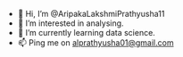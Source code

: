 - 👋 Hi, I’m @AripakaLakshmiPrathyusha11
- 👀 I’m interested in analysing.
- 🌱 I’m currently learning data science.
- 📫 Ping me on alprathyusha01@gmail.com  


